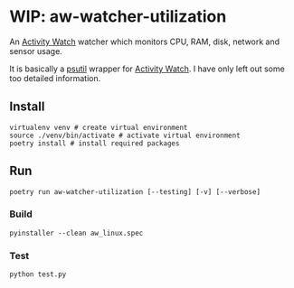 # WIP: aw-watcher-utilization

An [Activity Watch](https://github.com/ActivityWatch/activitywatch) watcher which monitors CPU, RAM, disk, network and sensor usage.

It is basically a [psutil](https://github.com/giampaolo/psutil) wrapper for [Activity Watch](https://github.com/ActivityWatch/activitywatch). I have only left out some too detailed information.

## Install
```
virtualenv venv # create virtual environment
source ./venv/bin/activate # activate virtual environment
poetry install # install required packages
```
## Run
```
poetry run aw-watcher-utilization [--testing] [-v] [--verbose]
```
### Build
```
pyinstaller --clean aw_linux.spec
```
### Test
```
python test.py
```